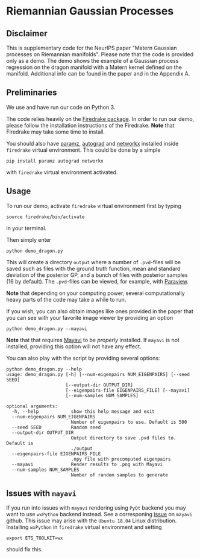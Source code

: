 # Riemannian Gaussian Processes

## Disclaimer

This is supplementary code for the NeurIPS paper "Matern Gaussian processes on Riemannian manifolds".
Please note that the code is provided only as a demo.  The demo shows the example of a Gaussian process regression on the dragon manifold with a Matern kernel defined on the manifold. Additional info can be found in the paper and in the Appendix A.

## Preliminaries

We use and have run our code on Python 3.

The code relies heavily on the [Firedrake package](https://www.firedrakeproject.org). In order to run our demo, please follow the installation instructions of the Firedrake. **Note** that Firedrake may take some time to install.

You should also have [paramz](https://github.com/sods/paramz), [autograd](https://github.com/HIPS/autograd) and [networkx](https://networkx.github.io/) installed inside `firedrake` virtual environment. This could be done by a simple
```
pip install paramz autograd networkx
```
with `firedrake` virtual environment activated.

## Usage

To run our demo, activate `firedrake` virtual environment first by typing
```
source firedrake/bin/activate
```
in your terminal.

Then simply enter 
```
python demo_dragon.py
```

This will create a directory `output` where a number of `.pvd`-files will be saved such as files with the ground truth function, mean and standard deviation of the posterior GP, and a bunch of files with posterior samples (16 by default). The `.pvd`-files can be viewed, for example, with [Paraview](https://www.paraview.org/).

**Note** that depending on your computing power, several computationally heavy parts of the code may take a while to run.

If you wish, you can also obtain images like ones provided in the paper that you can see with your favorite image viewer by providing an option
```
python demo_dragon.py --mayavi
```

**Note** that that requires [Mayavi](https://docs.enthought.com/mayavi/mayavi/) to be *properly* installed. If `mayavi` is not installed, providing this option will not have any effect.

You can also play with the script by providing several options:
```
python demo_dragon.py --help
usage: demo_dragon.py [-h] [--num-eigenpairs NUM_EIGENPAIRS] [--seed SEED]
                      [--output-dir OUTPUT_DIR]
                      [--eigenpairs-file EIGENPAIRS_FILE] [--mayavi]
                      [--num-samples NUM_SAMPLES]

optional arguments:
  -h, --help            show this help message and exit
  --num-eigenpairs NUM_EIGENPAIRS
                        Number of eigenpairs to use. Default is 500
  --seed SEED           Random seed
  --output-dir OUTPUT_DIR
                        Output directory to save .pvd files to. Default is
                        ./output
  --eigenpairs-file EIGENPAIRS_FILE
                        .npy file with precomputed eigenpairs
  --mayavi              Render results to .png with Mayavi
  --num-samples NUM_SAMPLES
                        Number of random samples to generate
```

## Issues with `mayavi`

If you run into issues with `mayavi` rendering using `PyQt` backend you may want to use `wxPython` backend instead. See a corresponing [issue](https://github.com/enthought/mayavi/issues/656) on `mayavi` github. This issue may arise with the `Ubuntu 18.04` Linux distribution. Installing `wxPython` in `firedrake` virtual environment and setting
```
export ETS_TOOLKIT=wx
```
should fix this.
